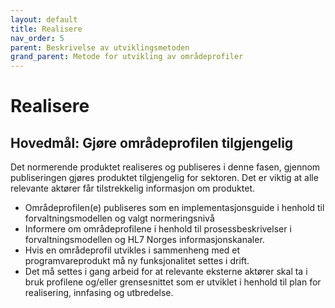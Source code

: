 ```yaml
---
layout: default
title: Realisere
nav_order: 5
parent: Beskrivelse av utviklingsmetoden
grand_parent: Metode for utvikling av områdeprofiler
---
```


# Realisere

## Hovedmål: Gjøre områdeprofilen tilgjengelig  

Det normerende produktet realiseres og publiseres i denne fasen, gjennom publiseringen gjøres produktet tilgjengelig for sektoren. Det er viktig at alle relevante aktører får tilstrekkelig informasjon om produktet.  

* Områdeprofilen(e) publiseres som en implementasjonsguide i henhold til forvaltningsmodellen og valgt normeringsnivå
* Informere om områdeprofilene i henhold til prosessbeskrivelser i forvaltningsmodellen og HL7 Norges informasjonskanaler.
* Hvis en områdeprofil utvikles i sammenheng med et programvareprodukt må ny funksjonalitet settes i drift.
* Det må settes i gang arbeid for at relevante eksterne aktører skal ta i bruk profilene og/eller grensesnittet som er utviklet i henhold til plan for realisering, innfasing og utbredelse.

